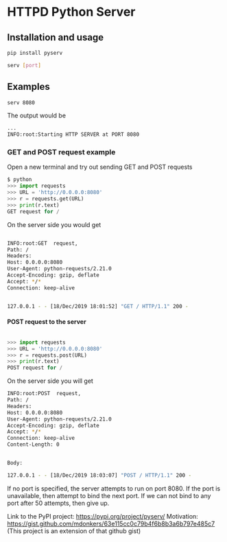 # HTTPD Python Server

## Installation and usage 

```python
pip install pyserv
```
```bash
serv [port]
```

## Examples

```bash
serv 8080
```
The output would be 
```bash
...
INFO:root:Starting HTTP SERVER at PORT 8080
```

### GET and POST request example

Open a new terminal and try out sending GET and POST requests

```python
$ python
>>> import requests
>>> URL = 'http://0.0.0.0:8080'
>>> r = requests.get(URL)
>>> print(r.text)
GET request for /
```
On the server side you would get

```bash

INFO:root:GET  request,
Path: /
Headers:
Host: 0.0.0.0:8080
User-Agent: python-requests/2.21.0
Accept-Encoding: gzip, deflate
Accept: */*
Connection: keep-alive


127.0.0.1 - - [18/Dec/2019 18:01:52] "GET / HTTP/1.1" 200 -
```

#### POST request to the server

```python

>>> import requests
>>> URL = 'http://0.0.0.0:8080'
>>> r = requests.post(URL)
>>> print(r.text)
POST request for /

```
On the server side you will get 

```bash
INFO:root:POST  request,
Path: /
Headers:
Host: 0.0.0.0:8080
User-Agent: python-requests/2.21.0
Accept-Encoding: gzip, deflate
Accept: */*
Connection: keep-alive
Content-Length: 0


Body:

127.0.0.1 - - [18/Dec/2019 18:03:07] "POST / HTTP/1.1" 200 -
```

If no port is specified, the server attempts to run on port 8080. 
If the port is unavailable, then attempt to bind the next port.
If we can not bind to any port after 50 attempts, then give up.

Link to the PyPI project: https://pypi.org/project/pyserv/
Motivation: https://gist.github.com/mdonkers/63e115cc0c79b4f6b8b3a6b797e485c7
(This project is an extension of that github gist)
